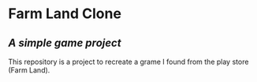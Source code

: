 # Farm Land Clone
## _A simple game project_

This repository is a project to recreate a grame I found from the play store (Farm Land).
